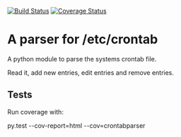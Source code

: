 [![Build Status](https://travis-ci.org/privacyidea/crontabparser.svg?branch=master)](https://travis-ci.org/privacyidea/crontabparser)
[![Coverage Status](https://coveralls.io/repos/privacyidea/crontabparser/badge.svg?branch=master)](https://coveralls.io/github/privacyidea/crontabparser?branch=master)


# A parser for /etc/crontab

A python module to parse the systems crontab file.

Read it, add new entries, edit entries and remove entries.

## Tests

Run coverage with:

   py.test --cov-report=html --cov=crontabparser

